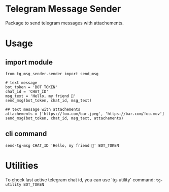 # Telegram Message Sender
Package to send telegram messages with attachements.

# Usage
## import module
```
from tg_msg_sender.sender import send_msg

# text message
bot_token = 'BOT_TOKEN'
chat_id = 'CHAT_ID'
msg_text = 'Hello, my friend 🐍'
send_msg(bot_token, chat_id, msg_text)

## text message with attachements
attachements = ['https://foo.com/bar.jpeg', 'https://bar.com/foo.mov']
send_msg(bot_token, chat_id, msg_text, attachements)
```

## cli command
```
send-tg-msg CHAT_ID 'Hello, my friend 🐍' BOT_TOKEN
```

# Utilities
To check last active telegram chat id, you can use 'tg-utility' command:
`tg-utility BOT_TOKEN`
